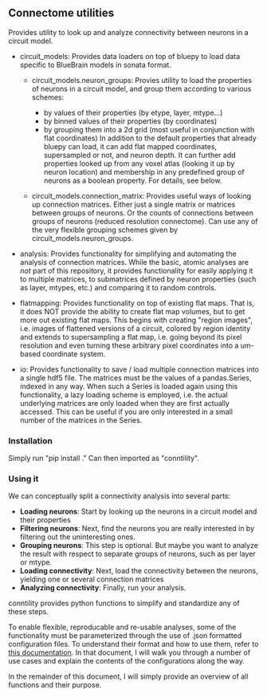 ## Connectome utilities
Provides utility to look up and analyze connectivity between neurons in a circuit model.

  - circuit_models: Provides data loaders on top of bluepy to load data specific to 
  BlueBrain models in sonata format.
    - circuit_models.neuron_groups: Provies utility to load the properties of neurons in
    a circuit model, and group them according to various schemes:
      - by values of their properties (by etype, layer, mtype...)
      - by binned values of their properties (by coordinates)
      - by grouping them into a 2d grid (most useful in conjunction with flat coordinates)
    In addition to the default properties that already bluepy can load, it can add flat 
    mapped coordinates, supersampled or not, and neuron depth. It can further add properties
    looked up from any voxel atlas (looking it up by neuron location) and membership in any
    predefined group of neurons as a boolean property. For details, see below.

    - circuit_models.connection_matrix: Provides useful ways of looking up connection matrices.
    Either just a single matrix or matrices between groups of neurons. Or the counts of 
    connections between groups of neurons (reduced resolution connectome). 
    Can use any of the very flexible grouping schemes given by circuit_models.neuron_groups.

  - analysis: Provides functionality for simplifying and automating the analysis of connection matrices. 
  While the basic, atomic analyses are _not_ part of this repository, it provides functionality for
  easily applying it to multiple matrices, to submatrices defined by neuron properties (such as layer, mtypes, etc.)
  and comparing it to random controls.

  - flatmapping: Provides functionality on top of existing flat maps. That is, it does NOT
  provide the ability to create flat map volumes, but to get more out existing flat maps.
  This begins with creating "region images", i.e. images of flattened versions of a circuit,
  colored by region identity and extends to supersampling a flat map, i.e. going beyond its
  pixel resolution and even turning these arbitrary pixel coordinates into a um-based
  coordinate system.

  - io: Provides functionality to save / load multiple connection matrices into a single hdf5
  file. The matrices must be the values of a pandas.Series, indexed in any way.
  When such a Series is loaded again using this functionality, a lazy loading scheme is employed,
  i.e. the actual underlying matrices are only loaded when they are first actually accessed.
  This can be useful if you are only interested in a small number of the matrices in the Series.

### Installation
Simply run "pip install ."
Can then imported as "conntility".

### Using it
We can conceptually split a connectivity analysis into several parts:
  - **Loading neurons**: Start by looking up the neurons in a circuit model and their properties
  - **Filtering neurons**: Next, find the neurons you are really interested in by filtering out the uninteresting ones.
  - **Grouping neurons**: This step is optional. But maybe you want to analyze the result with respect to separate
  groups of neurons, such as per layer or mtype.
  - **Loading connectivity**: Next, load the connectivity between the neurons, yielding one or several connection
  matrices
  - **Analyzing connectivity**: Finally, run your analysis.

conntility provides python functions to simplify and standardize any of these steps. 

To enable flexible, reproducable and re-usable analyses, some of the functionality must be parameterized through the use of .json formatted configuration files. To understand their format and how to use them, refer to [this documentation](configuration_files.md). In that document, I will walk you through a number of use cases and explain the contents of the configurations along the way.

In the remainder of this document, I will simply provide an overview of all functions and their purpose.
